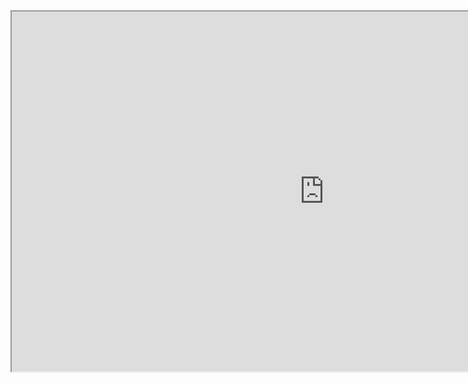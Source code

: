 <iframe height=576 width=1000 src="https://github.com/weichao66666/Mult_Pages/raw/master/README.md-gifs/Mult_Pages.gif">